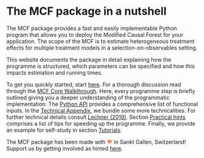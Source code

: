 # The MCF package in a nutshell

The MCF package provides a fast and easily implementable Python program that allows you to deploy the Modified Causal Forest for your application. The scope of the MCF is to estimate heterogeneous treatment effects for multiple treatment models in a selection-on-observables setting.    

This website documents the package in detail explaining how the programme is structured, which parameters can be specified and how this impacts estimation and running times. 

To get you quickly started, start [here](docs/quick_start.md).  For a thorough discussion read through the [MCF Core Walkthrough](docs/part_i.md). Here, every programme step is briefly outlined giving you a deeper understanding of the programmatic implementation. The [Python API](docs/core_6.md)  provides a comprehensive list of functional inputs. In the [Technical Appendix](./techn_app.md), we bundle some more technicalities. For further technical details consult [Lechner (2019)](https://arxiv.org/abs/1812.09487). Section [Practical hints](docs/core_5.md) comprises a list of tips for speeding up the programme. Finally, we provide an example for self-study in section [Tutorials](docs/tutorial_1.md).

The MCF package has been made with <span style="color: #FF7F50;">&#9829;</span> in Sankt Gallen, Switzerland! Support us by getting involved as hinted [here](./intro_3.md).     
